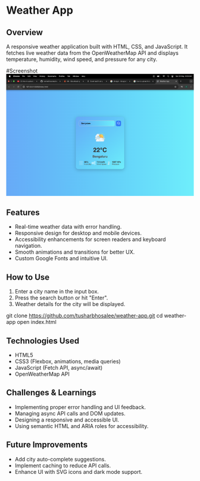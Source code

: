 # Weather App

## Overview
A responsive weather application built with HTML, CSS, and JavaScript. It fetches live weather data from the OpenWeatherMap API and displays temperature, humidity, wind speed, and pressure for any city.

#Screenshot
![Weather App Screenshot](images/screenshot.png)


## Features
- Real-time weather data with error handling.
- Responsive design for desktop and mobile devices.
- Accessibility enhancements for screen readers and keyboard navigation.
- Smooth animations and transitions for better UX.
- Custom Google Fonts and intuitive UI.

## How to Use
1. Enter a city name in the input box.
2. Press the search button or hit "Enter".
3. Weather details for the city will be displayed.

git clone https://github.com/tusharbhosalee/weather-app.git
cd weather-app
open index.html

## Technologies Used
- HTML5
- CSS3 (Flexbox, animations, media queries)
- JavaScript (Fetch API, async/await)
- OpenWeatherMap API

## Challenges & Learnings
- Implementing proper error handling and UI feedback.
- Managing async API calls and DOM updates.
- Designing a responsive and accessible UI.
- Using semantic HTML and ARIA roles for accessibility.

## Future Improvements
- Add city auto-complete suggestions.
- Implement caching to reduce API calls.
- Enhance UI with SVG icons and dark mode support.
